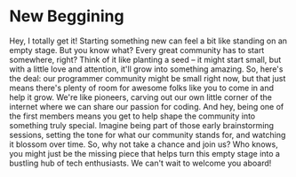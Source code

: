 # New Beggining
Hey, I totally get it! Starting something new can feel a bit like standing on an empty stage. But you know what? Every great community has to start somewhere, right? Think of it like planting a seed – it might start small, but with a little love and attention, it'll grow into something amazing.
So, here's the deal: our programmer community might be small right now, but that just means there's plenty of room for awesome folks like you to come in and help it grow. We're like pioneers, carving out our own little corner of the internet where we can share our passion for coding.
And hey, being one of the first members means you get to help shape the community into something truly special. Imagine being part of those early brainstorming sessions, setting the tone for what our community stands for, and watching it blossom over time.
So, why not take a chance and join us? Who knows, you might just be the missing piece that helps turn this empty stage into a bustling hub of tech enthusiasts. We can't wait to welcome you aboard!
